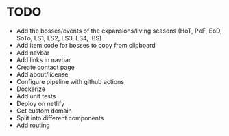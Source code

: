 # TODO
- Add the bosses/events of the expansions/living seasons (HoT, PoF, EoD, SoTo, LS1, LS2, LS3, LS4, IBS)
- Add item code for bosses to copy from clipboard
- Add navbar
- Add links in navbar
- Create contact page
- Add about/license
- Configure pipeline with github actions
- Dockerize
- Add unit tests
- Deploy on netlify
- Get custom domain
- Split into different components
- Add routing